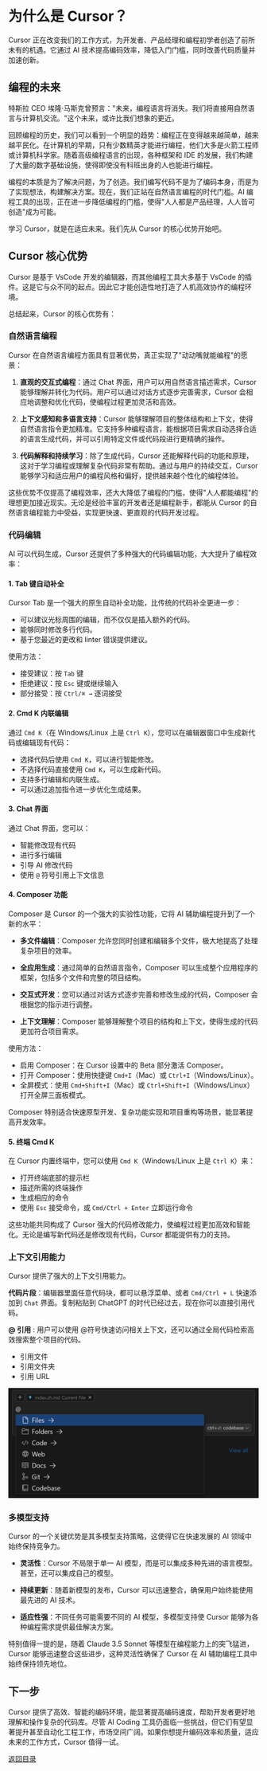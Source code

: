 # 为什么是 Cursor？

Cursor 正在改变我们的工作方式，为开发者、产品经理和编程初学者创造了前所未有的机遇。它通过 AI 技术提高编码效率，降低入门门槛，同时改善代码质量并加速创新。

## 编程的未来

特斯拉 CEO 埃隆·马斯克曾预言："未来，编程语言将消失。我们将直接用自然语言与计算机交流。"这个未来，或许比我们想象的更近。

回顾编程的历史，我们可以看到一个明显的趋势：编程正在变得越来越简单，越来越平民化。在计算机的早期，只有少数精英才能进行编程，他们大多是火箭工程师或计算机科学家。随着高级编程语言的出现，各种框架和 IDE 的发展，我们构建了大量的数字基础设施，使得即使没有科班出身的人也能进行编程。

编程的本质是为了解决问题，为了创造。我们编写代码不是为了编码本身，而是为了实现想法，构建解决方案。现在，我们正站在自然语言编程的时代门槛。AI 编程工具的出现，正在进一步降低编程的门槛，使得"人人都是产品经理，人人皆可创造"成为可能。

学习 Cursor，就是在适应未来。我们先从 Cursor 的核心优势开始吧。

## Cursor 核心优势

Cursor 是基于 VsCode 开发的编辑器，而其他编程工具大多基于 VsCode 的插件。这是它与众不同的起点。因此它才能创造性地打造了人机高效协作的编程环境。


总结起来，Cursor 的核心优势有：

### 自然语言编程

Cursor 在自然语言编程方面具有显著优势，真正实现了"动动嘴就能编程"的愿景：

1. **直观的交互式编程**：通过 Chat 界面，用户可以用自然语言描述需求，Cursor 能够理解并转化为代码。用户可以通过对话方式逐步完善需求，Cursor 会相应地调整和优化代码，使编程过程更加灵活和高效。

2. **上下文感知和多语言支持**：Cursor 能够理解项目的整体结构和上下文，使得自然语言指令更加精准。它支持多种编程语言，能根据项目需求自动选择合适的语言生成代码，并可以引用特定文件或代码段进行更精确的操作。

3. **代码解释和持续学习**：除了生成代码，Cursor 还能解释代码的功能和原理，这对于学习编程或理解复杂代码非常有帮助。通过与用户的持续交互，Cursor 能够学习和适应用户的编程风格和偏好，提供越来越个性化的编程体验。

这些优势不仅提高了编程效率，还大大降低了编程的门槛，使得"人人都能编程"的理想更加接近现实。无论是经验丰富的开发者还是编程新手，都能从 Cursor 的自然语言编程能力中受益，实现更快速、更直观的代码开发过程。

### 代码编辑

AI 可以代码生成，Cursor 还提供了多种强大的代码编辑功能，大大提升了编程效率：

#### 1. Tab 键自动补全

Cursor Tab 是一个强大的原生自动补全功能，比传统的代码补全更进一步：

- 可以建议光标周围的编辑，而不仅仅是插入额外的代码。
- 能够同时修改多行代码。
- 基于您最近的更改和 linter 错误提供建议。

使用方法：
- 接受建议：按 `Tab` 键
- 拒绝建议：按 `Esc` 键或继续输入
- 部分接受：按 `Ctrl/⌘ →` 逐词接受

#### 2. Cmd K 内联编辑

通过 `Cmd K`（在 Windows/Linux 上是 `Ctrl K`），您可以在编辑器窗口中生成新代码或编辑现有代码：

- 选择代码后使用 `Cmd K`，可以进行智能修改。
- 不选择代码直接使用 `Cmd K`，可以生成新代码。
- 支持多行编辑和内联生成。
- 可以通过追加指令进一步优化生成结果。

#### 3. Chat 界面

通过 Chat 界面，您可以：

- 智能修改现有代码
- 进行多行编辑
- 引导 AI 修改代码
- 使用 `@` 符号引用上下文信息

#### 4. Composer 功能

Composer 是 Cursor 的一个强大的实验性功能，它将 AI 辅助编程提升到了一个新的水平：

- **多文件编辑**：Composer 允许您同时创建和编辑多个文件，极大地提高了处理复杂项目的效率。

- **全应用生成**：通过简单的自然语言指令，Composer 可以生成整个应用程序的框架，包括多个文件和完整的项目结构。

- **交互式开发**：您可以通过对话方式逐步完善和修改生成的代码，Composer 会根据您的指示进行调整。

- **上下文理解**：Composer 能够理解整个项目的结构和上下文，使得生成的代码更加符合项目需求。

使用方法：
- 启用 Composer：在 Cursor 设置中的 Beta 部分激活 Composer。
- 打开 Composer：使用快捷键 `Cmd+I`（Mac）或 `Ctrl+I`（Windows/Linux）。
- 全屏模式：使用 `Cmd+Shift+I`（Mac）或 `Ctrl+Shift+I`（Windows/Linux）打开全屏三面板模式。

Composer 特别适合快速原型开发、复杂功能实现和项目重构等场景，能显著提高开发效率。

#### 5. 终端 Cmd K

在 Cursor 内置终端中，您可以使用 `Cmd K`（Windows/Linux 上是 `Ctrl K`）来：

- 打开终端底部的提示栏
- 描述所需的终端操作
- 生成相应的命令
- 使用 `Esc` 接受命令，或 `Cmd/Ctrl + Enter` 立即运行命令

这些功能共同构成了 Cursor 强大的代码修改能力，使编程过程更加高效和智能化。无论是编写新代码还是修改现有代码，Cursor 都能提供有力的支持。

### 上下文引用能力

Cursor 提供了强大的上下文引用能力。

**代码片段**：编辑器里面任意代码块，都可以悬浮菜单、或者 `Cmd/Ctrl + L` 快速添加到 `Chat` 界面。复制粘贴到 ChatGPT 的时代已经过去，现在你可以直接引用代码。

**@ 引用** : 用户可以使用 @符号快速访问相关上下文，还可以通过全局代码检索高效搜索整个项目的代码。

- 引用文件
- 引用文件夹
- 引用 URL

![上下文引用](../../images/symbol.png)


### 多模型支持

Cursor 的一个关键优势是其多模型支持策略，这使得它在快速发展的 AI 领域中始终保持竞争力。

- **灵活性**：Cursor 不局限于单一 AI 模型，而是可以集成多种先进的语言模型。甚至，还可以集成自己的模型。

- **持续更新**：随着新模型的发布，Cursor 可以迅速整合，确保用户始终能使用最先进的 AI 技术。

- **适应性强**：不同任务可能需要不同的 AI 模型，多模型支持使 Cursor 能够为各种编程需求提供最佳解决方案。

特别值得一提的是，随着 Claude 3.5 Sonnet 等模型在编程能力上的突飞猛进，Cursor 能够迅速整合这些进步，这种灵活性确保了 Cursor 在 AI 辅助编程工具中始终保持领先地位。


## 下一步

Cursor 提供了高效、智能的编码环境，能显著提高编码速度，帮助开发者更好地理解和操作复杂的代码库。尽管 AI Coding 工具仍面临一些挑战，但它们有望显著提升甚至自动化工程工作，市场空间广阔。如果你想提升编码效率和质量，适应未来的工作方式，Cursor 值得一试。

[返回目录](../../../README.zh.md)